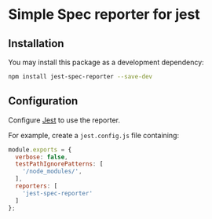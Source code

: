 # Simple Spec reporter for jest

## Installation

You may install this package as a development dependency:

```bash
npm install jest-spec-reporter --save-dev
```

## Configuration

Configure [Jest](https://facebook.github.io/jest/docs/en/configuration.html) to use the reporter.

For example, create a `jest.config.js` file containing:

```javascript
module.exports = {
  verbose: false,
  testPathIgnorePatterns: [
    '/node_modules/',
  ],
  reporters: [
    'jest-spec-reporter'
  ]
};
```
